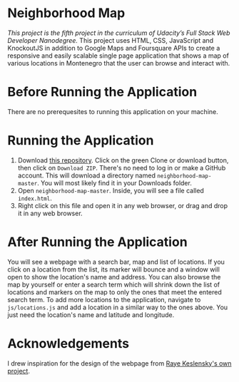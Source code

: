 # Neighborhood Map
_This project is the fifth project in the curriculum of Udacity’s Full Stack Web Developer Nanodegree._ This project uses HTML, CSS, JavaScript and KnockoutJS in addition to Google Maps and Foursquare APIs to create a responsive and easily scalable single page application that shows a map of various locations in Montenegro that the user can browse and interact with.

# Before Running the Application
There are no prerequesites to running this application on your machine.

# Running the Application
1. Download [this repository](https://github.com/dmahely/neighborhood-map). Click on the green Clone or download button, then click on `Download ZIP`. There's no need to log in or make a GitHub account. This will download a directory named `neighborhood-map-master`. You will most likely find it in your Downloads folder.
2. Open `neighborhood-map-master`. Inside, you will see a file called `index.html`. 
3. Right click on this file and open it in any web browser, or drag and drop it in any web browser.

# After Running the Application
You will see a webpage with a search bar, map and list of locations. If you click on a location from the list, its marker will bounce and a window will open to show the location's name and address. You can also browse the map by yourself or enter a search term which will shrink down the list of locations and markers on the map to only the ones that meet the entered search term. 
To add more locations to the application, navigate to `js/locations.js` and add a location in a similar way to the ones above. You just need the location's name and latitude and longitude.

# Acknowledgements
I drew inspiration for the design of the webpage from [Raye Keslensky's own project](https://github.com/lastres0rt/udacity-neighborhood-map-project).
